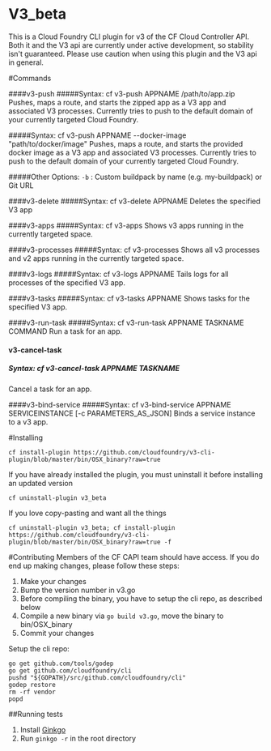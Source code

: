 # V3_beta

This is a Cloud Foundry CLI plugin for v3 of the CF Cloud Controller API. Both it and the V3 api are currently under active development, so stability isn't guaranteed. Please use caution when using this plugin and the V3 api in general.

#Commands

####v3-push
#####Syntax: cf v3-push APPNAME /path/to/app.zip
Pushes, maps a route, and starts the zipped app as a V3 app and associated V3 processes. Currently tries to push to the default domain of your currently targeted Cloud Foundry.

#####Syntax: cf v3-push APPNAME --docker-image "path/to/docker/image"
Pushes, maps a route, and starts the provided docker image as a V3 app and associated V3 processes. Currently tries to push to the default domain of your currently targeted Cloud Foundry.

#####Other Options:
`-b` : Custom buildpack by name (e.g. my-buildpack) or Git URL

####v3-delete
#####Syntax: cf v3-delete APPNAME
Deletes the specified V3 app

####v3-apps
#####Syntax: cf v3-apps
Shows v3 apps running in the currently targeted space.

####v3-processes
#####Syntax: cf v3-processes
Shows all v3 processes and v2 apps running in the currently targeted space.

####v3-logs
#####Syntax: cf v3-logs APPNAME
Tails logs for all processes of the specified V3 app.

####v3-tasks
#####Syntax: cf v3-tasks APPNAME
Shows tasks for the specified V3 app.

####v3-run-task
#####Syntax: cf v3-run-task APPNAME TASKNAME COMMAND
Run a task for an app.

#### v3-cancel-task
##### Syntax: cf v3-cancel-task APPNAME TASKNAME
Cancel a task for an app.

####v3-bind-service
#####Syntax: cf v3-bind-service APPNAME SERVICEINSTANCE [-c PARAMETERS_AS_JSON]
Binds a service instance to a v3 app.

#Installing

```
cf install-plugin https://github.com/cloudfoundry/v3-cli-plugin/blob/master/bin/OSX_binary?raw=true
```

If you have already installed the plugin, you must uninstall it before installing an updated version

```
cf uninstall-plugin v3_beta
```

If you love copy-pasting and want all the things

```
cf uninstall-plugin v3_beta; cf install-plugin https://github.com/cloudfoundry/v3-cli-plugin/blob/master/bin/OSX_binary?raw=true -f
```

#Contributing
Members of the CF CAPI team should have access. If you do end up making changes, please follow these steps:

1. Make your changes
1. Bump the version number in v3.go
1. Before compiling the binary, you have to setup the cli repo, as described below
1. Compile a new binary via `go build v3.go`, move the binary to bin/OSX_binary
1. Commit your changes

Setup the cli repo:

```shell
go get github.com/tools/godep
go get github.com/cloudfoundry/cli
pushd "${GOPATH}/src/github.com/cloudfoundry/cli"
godep restore
rm -rf vendor
popd
```

##Running tests

1. Install [Ginkgo](https://github.com/onsi/ginkgo)
1. Run `ginkgo -r` in the root directory
